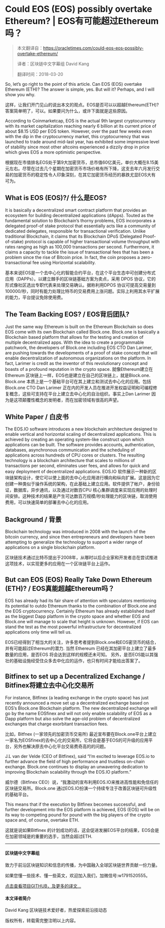 # Could EOS (EOS) possibly overtake Ethereum? | EOS有可能超过Ethereum吗？

>本文翻译自：https://oracletimes.com/could-eos-eos-possibly-overtake-ethereum/
>
>译者：区块链中文字幕组 David Kang
>
>翻译时间：2018-03-20
 
So, let’s go right to the point of this article. Can EOS (EOS) overtake Ethereum (ETH)? The answer is simple, yes. But will it? Perhaps, and I will show you why.

这样，让我们开门见山的说出本文的观点。EOS是否可以以超越Ethereum(ETH)? 答案简单明了，可以。如果要问为什么，或许下面就是这些原因。

According to Coinmarketcap, EOS is the actual 9th largest cryptocurrency with its market capitalization reaching nearly 6 billion at its current price of about $8.15 USD per EOS token. However, over the past few weeks even with the dip in the cryptocurrency market, this cryptocurrency that was launched to trade around mid-last year, has exhibited some impressive level of stability since most other altcoins experienced a dizzily drop in price which gives EOS a more optimistic perspective.

根据现在市值排名EOS处于第9大加密货币，总市值60亿美元，单价大概在8.15美元左右。尽管在过去几个星期在加密货币市场价格有所下降，这支去年六月发行交易的加密货币的稳定性令人印象深刻，在其它加密货币经历的暴跌尤显EOS大有可为。


## What is EOS (EOS)?/ 什么是EOS?

It is basically a decentralized smart contract platform that provides an ecosystem for building decentralized applications (dApps). Touted as the fundamental solution to Blockchain’s thorny problems, EOS incorporates a delegated proof-of stake protocol that essentially acts like a community of dedicated delegates, responsible for transactional verification. Unlike traditional Blockchain, it claims that its Blockchain DPoS (Delegated Proof-of-stake) protocol is capable of higher transactional volume throughput with rates ranging as high as 100,000 transactions per second. Furthermore, it claims a capacity to tackle the issue of transactional fees that has been a problem since the rise of Bitcoin price. In fact, the coin proposes a zero-transactional fee using Horizontal scalability.

基本来说EOS是一个去中心化的智能合约平台，在这个平台生态中可创建分布式应用（DAPPs）。以建立棘手的区块链基础方案为卖点，采用 DPOS 协议，它的形式像社区选出专职代表来处理交易确认。据称利用DPOS 协议可提高交易量到100000/秒，同时有能力处理比特币的交易费用上涨问题。实际上利用其水平扩展的能力，平台提议免除使用费。


## The Team Backing EOS? / EOS背后团队?
Just the same way Ethereum is built on the Ethereum Blockchain so does EOS come with its own Blockchain called Block.one. Block.one is basically a Blockchain based platform that allows for the testing and creation of multiple decentralized apps. With the idea to create a programmable patchwork, the developers of Block.one including EOS CTO Dan Larimer, are pushing towards the developments of a proof of stake concept that will enable decentralization of autonomous organizations on the platform. In fact, Larimer is credit as the inventor of this revolutionary concept and boasts of a profound reputation in the crypto space.
就像Ethereum建立在Ethereum 区块链上一样，EOS也是建立在自己的区块链上，就是Block.one. Block.one 本质上是一个基础平台可在其上建立和测试去中心化的应用。包括Block.one CTO Dan Larimer 正在内的开发人员在推进开发权益证明和可编程修复概念，这些可支持在平台上建立去中心化的自治组织。事实上Dan Larimer 因为是这项颠覆性概念的发明者，而在加密领域有很高的声望。


## White Paper / 白皮书
The EOS.IO software introduces a new blockchain architecture designed to enable vertical and horizontal scaling of decentralized applications. This is achieved by creating an operating system-like construct upon which applications can be built. The software provides accounts, authentication, databases, asynchronous communication and the scheduling of applications across hundreds of CPU cores or clusters. The resulting technology is a blockchain architecture that scales to millions of transactions per second, eliminates user fees, and allows for quick and easy deployment of decentralized applications.
EOS.IO 软件展示一种新的区块链架构设计，使它可以使上面的去中心化应用进行横向和纵向扩展。这是因为它创建一种类似于操作系统的架构，在此基础上建立应用。软件提供了帐户，身份验证，数据库，异步通讯，以及通过对数百CPU 核心集群调度来实现应用的处理时间安排。这种技术的结果是产生可达数百万规模/秒处理能力的区块链，取消使用费用，可以快速简单的部署去中心化的应用。


## Background / 背景

Blockchain technology was introduced in 2008 with the launch of the bitcoin currency, and since then entrepreneurs and developers have been attempting to generalize the technology to support a wider range of applications on a single blockchain platform.

区块链技术通过比特币提出于2008年，从哪时以后企业家和开发者总在尝试推进这项技术，以实现更多的应用在一个区块链平台上运作。


## But can EOS (EOS) Really Take Down Ethereum (ETH)? / EOS真能超越Ethereum吗？

EOS has already had its fair share of attention with speculators mentioning its potential to outdo Ethereum thanks to the combination of Block.one and the EOS cryptocurrency. Certainly Ethereum has already established itself as the biggest Dapp platform in the crypto space and whether EOS and Block.one will manage to scale that height is unknown. However, if EOS can stand the test as the most powerful infrastructure for decentralized applications only time will tell us.

EOS已经得到了相当大的关注，许多思考者提到Block.one和EOS密货币的结合，并有可能超过Ethereum的潜力. 当然 Ethereum 已经在其加密平台上建立了最多数量的应用，是否EOS 将会达到这样的规模还未可知。 另外，是否EOS能以其强壮的基础设施经受住众多去中化应的运作，也只有时间才能给出答案了。


## Bitfinex to set up a Decentralized Exchange / Bitfinex将建立去中心化交易所

For instance, Bitfinex (a leading exchange in the crypto space) has just recently announced a move set up a decentralized exchange based on EOS’s Block.one Blockchain platform. The new decentralized exchange will go by the name EOSfinex and will not only enable scalability of EOS as a Dapp platform but also solve the age-old problem of decentralized exchanges that charge exorbitant transaction fees.

比如，Bitfnex (一家领先的加密货币交易所) 最近宣布要在Block.one平台上建立一家名为EOSfinex的去中心化的交易所，它将会是基于EOS的可升级的应用平台，另外也解决原去中心化平台交易费奇高的的问题。

J.L van der Velde (CEO of Bitfinex), said “I’m excited to leverage EOS.io to further advance the field of high performance and trustless on-chain exchange. Block.one continues to display an unwavering dedication to improving Blockchain scalability through the EOS.IO platform.”

威尔德（Bitfinex CEO）说，“我激动的宣布利用EOS.IO来推进高性能和免信任的区块链交易所。Block.one 通过EOS.IO扮演一个持续专注于改善区块链可升级性的基础平台。

This means that if the execution by Bitfinex becomes successful, and further development into the EOS platform is achieved, EOS (EOS) will be on its way to competing pound for pound with the big players of the crypto space and, of course, overtake ETH.

这就是说如果Bitfinex 的计划成功的话，这会促进发展EOS平台的结果，EOS会是在加密领域是的重要的选手，当然会超过ETH.

----------------------------------------

#### 区块链中文字幕组

致力于前沿区块链知识和信息的传播，为中国融入全球区块链世界贡献一份力量。

如果您懂一些技术、懂一些英文，欢迎加入我们，加微信号:w1791520555。

[点击查看项目GITHUB，及更多的译文...](https://github.com/BlockchainTranslator/EOS)

#### 本文译者简介

David Kang 区块链技术爱好者，热爱探索前沿技动态

版权所有，转载需完整注明以上内容。


